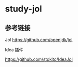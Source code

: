 # study-jol #

## 参考链接 ##

Jol https://github.com/openjdk/jol

Idea 插件

https://github.com/stokito/IdeaJol






